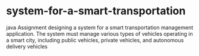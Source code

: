 # system-for-a-smart-transportation
java Assignment  designing a system for a smart transportation management application. The system must manage  various types of vehicles operating in a smart city, including public vehicles, private vehicles, and  autonomous delivery vehicles
